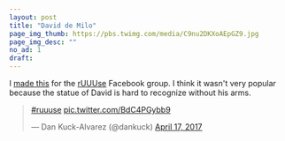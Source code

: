 ```yaml
---
layout: post
title: "David de Milo"
page_img_thumb: https://pbs.twimg.com/media/C9nu2DKXoAEpGZ9.jpg
page_img_desc: ""
no_ad: 1
draft: 
---
```


I <a href="https://www.facebook.com/photo.php?fbid=10210383651921902&set=gm.1384266074970596&type=3&theater">made this</a> for the <a href="https://www.facebook.com/groups/1144470838950122/">rUUUse</a> Facebook group. I think it wasn't very popular because the statue of David is hard to recognize without his arms.

<blockquote class="twitter-tweet" data-lang="en"><p lang="und" dir="ltr"><a href="https://twitter.com/hashtag/ruuuse?src=hash">#ruuuse</a> <a href="https://t.co/BdC4PGybb9">pic.twitter.com/BdC4PGybb9</a></p>&mdash; Dan Kuck-Alvarez (@dankuck) <a href="https://twitter.com/dankuck/status/853976247055069190">April 17, 2017</a></blockquote>
<script async src="//platform.twitter.com/widgets.js" charset="utf-8"></script>
